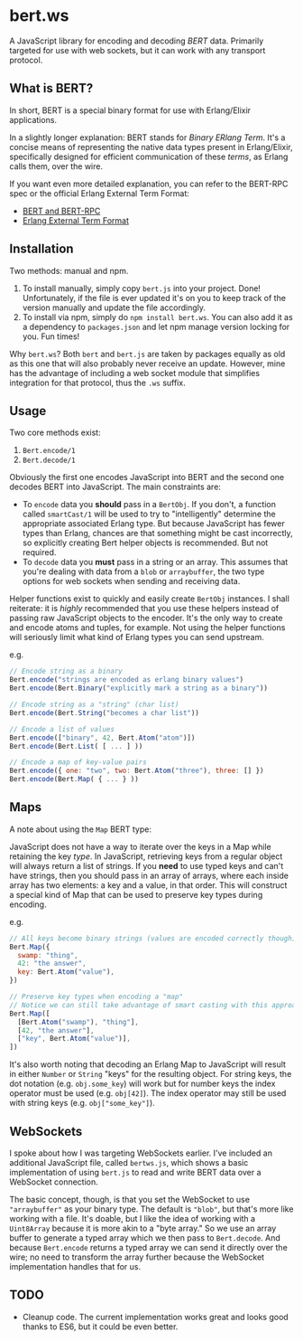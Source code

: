 # bert.ws

A JavaScript library for encoding and decoding _BERT_ data. Primarily targeted for use with web sockets, but it can work with any transport protocol.

## What is BERT?

In short, BERT is a special binary format for use with Erlang/Elixir applications.

In a slightly longer explanation: BERT stands for _Binary ERlang Term_. It's a concise means of representing the native data types present in Erlang/Elixir, specifically designed for efficient communication of these _terms_, as Erlang calls them, over the wire.

If you want even more detailed explanation, you can refer to the BERT-RPC spec or the official Erlang External Term Format:

- [BERT and BERT-RPC](http://bert-rpc.org/)
- [Erlang External Term Format](http://erlang.org/doc/apps/erts/erl_ext_dist.html)

## Installation

Two methods: manual and npm.

1. To install manually, simply copy `bert.js` into your project. Done! Unfortunately, if the file is ever updated it's on you to keep track of the version manually and update the file accordingly.
2. To install via npm, simply do `npm install bert.ws`. You can also add it as a dependency to `packages.json` and let npm manage version locking for you. Fun times!

Why `bert.ws`? Both `bert` and `bert.js` are taken by packages equally as old as this one that will also probably never receive an update. However, mine has the advantage of including a web socket module that simplifies integration for that protocol, thus the `.ws` suffix.

## Usage

Two core methods exist:

1. `Bert.encode/1`
2. `Bert.decode/1`

Obviously the first one encodes JavaScript into BERT and the second one decodes BERT into JavaScript. The main constraints are:

- To `encode` data you **should** pass in a `BertObj`. If you don't, a function called `smartCast/1` will be used to try to "intelligently" determine the appropriate associated Erlang type. But because JavaScript has fewer types than Erlang, chances are that something might be cast incorrectly, so explicitly creating Bert helper objects is recommended. But not required.
- To `decode` data you **must** pass in a string or an array. This assumes that you're dealing with data from a `blob` or `arraybuffer`, the two type options for web sockets when sending and receiving data.

Helper functions exist to quickly and easily create `BertObj` instances. I shall reiterate: it is _highly_ recommended that you use these helpers instead of passing raw JavaScript objects to the encoder. It's the only way to create and encode atoms and tuples, for example. Not using the helper functions will seriously limit what kind of Erlang types you can send upstream.

e.g.

```javascript
// Encode string as a binary
Bert.encode("strings are encoded as erlang binary values")
Bert.encode(Bert.Binary("explicitly mark a string as a binary"))

// Encode string as a "string" (char list)
Bert.encode(Bert.String("becomes a char list"))

// Encode a list of values
Bert.encode(["binary", 42, Bert.Atom("atom")])
Bert.encode(Bert.List( [ ... ] ))

// Encode a map of key-value pairs
Bert.encode({ one: "two", two: Bert.Atom("three"), three: [] })
Bert.encode(Bert.Map( { ... } ))
```

## Maps

A note about using the `Map` BERT type:

JavaScript does not have a way to iterate over the keys in a Map while retaining the key _type_. In JavaScript, retrieving keys from a regular object will always return a list of strings. If you **need** to use typed keys and can't have strings, then you should pass in an array of arrays, where each inside array has two elements: a key and a value, in that order. This will construct a special kind of Map that can be used to preserve key types during encoding.

e.g.

```javascript
// All keys become binary strings (values are encoded correctly though)
Bert.Map({
  swamp: "thing",
  42: "the answer",
  key: Bert.Atom("value"),
})

// Preserve key types when encoding a "map"
// Notice we can still take advantage of smart casting with this approach
Bert.Map([
  [Bert.Atom("swamp"), "thing"],
  [42, "the answer"],
  ["key", Bert.Atom("value")],
])
```

It's also worth noting that decoding an Erlang Map to JavaScript will result in either `Number` or `String` "keys" for the resulting object. For string keys, the dot notation (e.g. `obj.some_key`) will work but for number keys the index operator must be used (e.g. `obj[42]`). The index operator may still be used with string keys (e.g. `obj["some_key"]`).

## WebSockets

I spoke about how I was targeting WebSockets earlier. I've included an additional JavaScript file, called `bertws.js`, which shows a basic implementation of using `bert.js` to read and write BERT data over a WebSocket connection.

The basic concept, though, is that you set the WebSocket to use `"arraybuffer"` as your binary type. The default is `"blob"`, but that's more like working with a file. It's doable, but I like the idea of working with a `Uint8Array` because it is more akin to a "byte array." So we use an array buffer to generate a typed array which we then pass to `Bert.decode`. And because `Bert.encode` returns a typed array we can send it directly over the wire; no need to transform the array further because the WebSocket implementation handles that for us.

## TODO

- Cleanup code. The current implementation works great and looks good thanks to ES6, but it could be even better.
